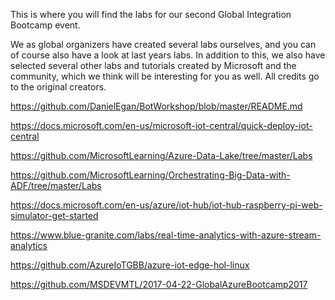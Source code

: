 This is where you will find the labs for our second Global Integration Bootcamp event.

We as global organizers have created several labs ourselves, and you can of course also have a look at last years labs. In addition to this, we also have selected several other labs and tutorials created by Microsoft and the community, which we think will be interesting for you as well. All credits go to the original creators.

https://github.com/DanielEgan/BotWorkshop/blob/master/README.md

https://docs.microsoft.com/en-us/microsoft-iot-central/quick-deploy-iot-central

https://github.com/MicrosoftLearning/Azure-Data-Lake/tree/master/Labs

https://github.com/MicrosoftLearning/Orchestrating-Big-Data-with-ADF/tree/master/Labs

https://docs.microsoft.com/en-us/azure/iot-hub/iot-hub-raspberry-pi-web-simulator-get-started

https://www.blue-granite.com/labs/real-time-analytics-with-azure-stream-analytics

https://github.com/AzureIoTGBB/azure-iot-edge-hol-linux

https://github.com/MSDEVMTL/2017-04-22-GlobalAzureBootcamp2017
